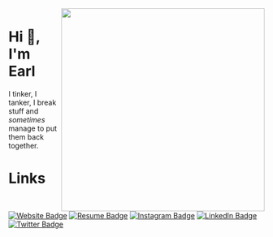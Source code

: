 <img align="right" height="400" src="https://github.com/earlng/earlng/blob/main/assets/earlng_github_coding.gif">

# Hi 👋, I'm Earl

I tinker, I tanker, I break stuff and *sometimes* manage to put them back together.

# Links

[![Website Badge](https://img.shields.io/badge/-website-%230c344b?link=https://earlng.com/)](https://earlng.com/)
[![Resume Badge](https://img.shields.io/badge/-resume-orange?link=https://earlng.com/cv/)](https://earlng.com/cv/)
[![Instagram Badge](https://img.shields.io/badge/-instagram-%23E4405F?logo=instagram&logoColor=white&link=https://instagram.com/earlng/)](https://instagram.com/earlng/)
[![LinkedIn Badge](https://img.shields.io/badge/-linkedin-%230A66C2?logo=linkedin&link=https://www.linkedin.com/in/earlng/)](https://www.linkedin.com/in/earlng/)
[![Twitter Badge](https://img.shields.io/badge/-twitter-%231DA1F2?logo=Twitter&logoColor=white&link=https://twitter.com/earlng/)](https://twitter.com/earlng/)

<!--
**earlng/earlng** is a ✨ _special_ ✨ repository because its `README.md` (this file) appears on your GitHub profile.

Here are some ideas to get you started:

- 🔭 I’m currently working on ...
- 🌱 I’m currently learning ...
- 👯 I’m looking to collaborate on ...
- 🤔 I’m looking for help with ...
- 💬 Ask me about ...
- 📫 How to reach me: ...
- 😄 Pronouns: ...
- ⚡ Fun fact: ...
-->
